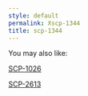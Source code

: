 ```yaml
---
style: default
permalink: Xscp-1344
title: scp-1344
---
```

You may also like:

[SCP-1026](http://scp-wiki.net/scp-1026)

[SCP-2613](http://scp-wiki.net/scp-2613)
